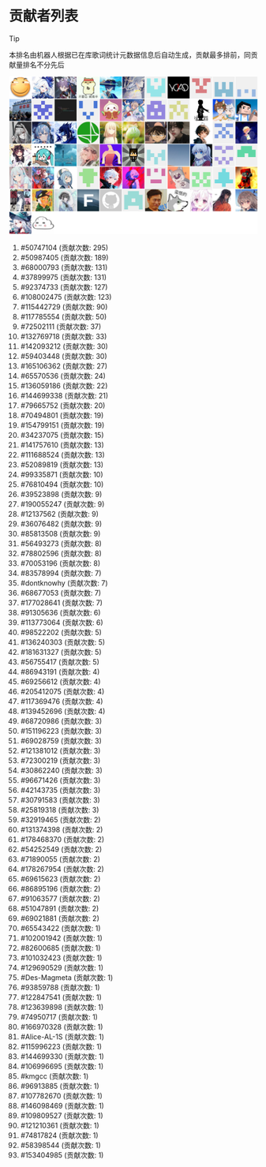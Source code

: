 # 贡献者列表

> [!TIP]
> 本排名由机器人根据已在库歌词统计元数据信息后自动生成，贡献最多排前，同贡献量排名不分先后

![贡献者头像画廊](./CONTRIBUTORS.svg)

1. #50747104 (贡献次数: 295)
2. #50987405 (贡献次数: 189)
3. #68000793 (贡献次数: 131)
4. #37899975 (贡献次数: 131)
5. #92374733 (贡献次数: 127)
6. #108002475 (贡献次数: 123)
7. #115442729 (贡献次数: 90)
8. #117785554 (贡献次数: 50)
9. #72502111 (贡献次数: 37)
10. #132769718 (贡献次数: 33)
11. #142093212 (贡献次数: 30)
12. #59403448 (贡献次数: 30)
13. #165106362 (贡献次数: 27)
14. #65570536 (贡献次数: 24)
15. #136059186 (贡献次数: 22)
16. #144699338 (贡献次数: 21)
17. #79665752 (贡献次数: 20)
18. #70494801 (贡献次数: 19)
19. #154799151 (贡献次数: 19)
20. #34237075 (贡献次数: 15)
21. #141757610 (贡献次数: 13)
22. #111688524 (贡献次数: 13)
23. #52089819 (贡献次数: 13)
24. #99335871 (贡献次数: 10)
25. #76810494 (贡献次数: 10)
26. #39523898 (贡献次数: 9)
27. #190055247 (贡献次数: 9)
28. #12137562 (贡献次数: 9)
29. #36076482 (贡献次数: 9)
30. #85813508 (贡献次数: 9)
31. #56493273 (贡献次数: 8)
32. #78802596 (贡献次数: 8)
33. #70053196 (贡献次数: 8)
34. #83578994 (贡献次数: 7)
35. #dontknowhy (贡献次数: 7)
36. #68677053 (贡献次数: 7)
37. #177028641 (贡献次数: 7)
38. #91305636 (贡献次数: 6)
39. #113773064 (贡献次数: 6)
40. #98522202 (贡献次数: 5)
41. #136240303 (贡献次数: 5)
42. #181631327 (贡献次数: 5)
43. #56755417 (贡献次数: 5)
44. #86943191 (贡献次数: 4)
45. #69256612 (贡献次数: 4)
46. #205412075 (贡献次数: 4)
47. #117369476 (贡献次数: 4)
48. #139452696 (贡献次数: 4)
49. #68720986 (贡献次数: 3)
50. #151196223 (贡献次数: 3)
51. #69028759 (贡献次数: 3)
52. #121381012 (贡献次数: 3)
53. #72300219 (贡献次数: 3)
54. #30862240 (贡献次数: 3)
55. #96671426 (贡献次数: 3)
56. #42143735 (贡献次数: 3)
57. #30791583 (贡献次数: 3)
58. #25819318 (贡献次数: 3)
59. #32919465 (贡献次数: 2)
60. #131374398 (贡献次数: 2)
61. #178468370 (贡献次数: 2)
62. #54252549 (贡献次数: 2)
63. #71890055 (贡献次数: 2)
64. #178267954 (贡献次数: 2)
65. #69615623 (贡献次数: 2)
66. #86895196 (贡献次数: 2)
67. #91063577 (贡献次数: 2)
68. #51047891 (贡献次数: 2)
69. #69021881 (贡献次数: 2)
70. #65543422 (贡献次数: 1)
71. #102001942 (贡献次数: 1)
72. #82600685 (贡献次数: 1)
73. #101032423 (贡献次数: 1)
74. #129690529 (贡献次数: 1)
75. #Des-Magmeta (贡献次数: 1)
76. #93859788 (贡献次数: 1)
77. #122847541 (贡献次数: 1)
78. #123639898 (贡献次数: 1)
79. #74950717 (贡献次数: 1)
80. #166970328 (贡献次数: 1)
81. #Alice-AL-1S (贡献次数: 1)
82. #115996223 (贡献次数: 1)
83. #144699330 (贡献次数: 1)
84. #106996695 (贡献次数: 1)
85. #kmgcc (贡献次数: 1)
86. #96913885 (贡献次数: 1)
87. #107782670 (贡献次数: 1)
88. #146098469 (贡献次数: 1)
89. #109809527 (贡献次数: 1)
90. #121210361 (贡献次数: 1)
91. #74817824 (贡献次数: 1)
92. #58398544 (贡献次数: 1)
93. #153404985 (贡献次数: 1)
